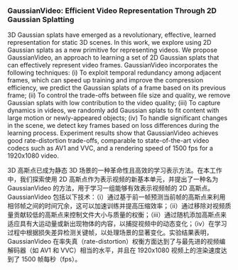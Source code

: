 ### GaussianVideo: Efficient Video Representation Through 2D Gaussian Splatting

3D Gaussian splats have emerged as a revolutionary, effective, learned representation for static 3D scenes. In this work, we explore using 2D Gaussian splats as a new primitive for representing videos. We propose GaussianVideo, an approach to learning a set of 2D Gaussian splats that can effectively represent video frames. GaussianVideo incorporates the following techniques: (i) To exploit temporal redundancy among adjacent frames, which can speed up training and improve the compression efficiency, we predict the Gaussian splats of a frame based on its previous frame; (ii) To control the trade-offs between file size and quality, we remove Gaussian splats with low contribution to the video quality; (iii) To capture dynamics in videos, we randomly add Gaussian splats to fit content with large motion or newly-appeared objects; (iv) To handle significant changes in the scene, we detect key frames based on loss differences during the learning process. Experiment results show that GaussianVideo achieves good rate-distortion trade-offs, comparable to state-of-the-art video codecs such as AV1 and VVC, and a rendering speed of 1500 fps for a 1920x1080 video.

3D 高斯点已成为静态 3D 场景的一种革命性且高效的学习表示方法。在本工作中，我们探索使用 2D 高斯点作为表示视频的新基本单元，并提出了一种名为 GaussianVideo 的方法，用于学习一组能够有效表示视频帧的 2D 高斯点。GaussianVideo 包括以下技术：（i）通过基于前一帧预测当前帧的高斯点来利用相邻帧之间的时间冗余，这可以加速训练并提高压缩效率；（ii）通过移除对视频质量贡献较低的高斯点来控制文件大小与质量的权衡；（iii）通过随机添加高斯点来适应具有大运动量或新出现物体的内容，以捕捉视频中的动态变化；（iv）在学习过程中根据损失差异检测关键帧，以处理场景的显著变化。实验结果表明，GaussianVideo 在率失真（rate-distortion）权衡方面达到了与最先进的视频编解码器（如 AV1 和 VVC）相当的水平，并且在 1920x1080 视频上的渲染速度达到了 1500 帧每秒（fps）。
